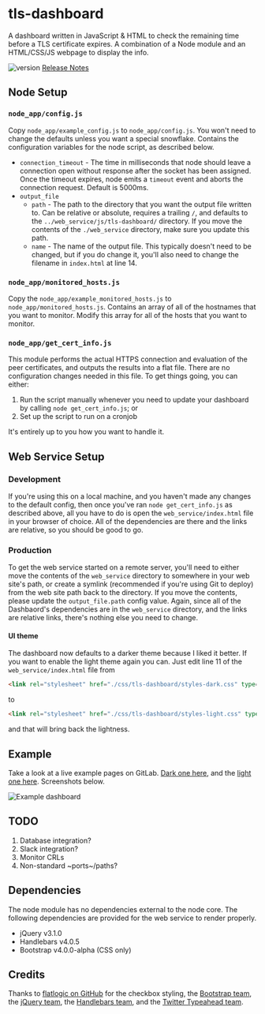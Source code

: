 # tls-dashboard
A dashboard written in JavaScript &amp; HTML to check the remaining time before a TLS certificate expires. A combination of a Node module and an HTML/CSS/JS webpage to display the info.

![version](https://img.shields.io/badge/version-2.0.0-brightgreen.svg?style=flat-square) [Release Notes](notes)

## Node Setup
### `node_app/config.js`
Copy `node_app/example_config.js` to `node_app/config.js`. You won't need to change the defaults unless you want a special snowflake. Contains the configuration variables for the node script, as described below.  

* `connection_timeout` - The time in milliseconds that node should leave a connection open without response after the socket has been assigned. Once the timeout expires, node emits a `timeout` event and aborts the connection request. Default is 5000ms.  
* `output_file`  
  * `path` - The path to the directory that you want the output file written to. Can be relative or absolute, requires a trailing `/`, and defaults to the `../web_service/js/tls-dashboard/` directory. If you move the contents of the `./web_service` directory, make sure you update this path.  
  * `name` - The name of the output file. This typically doesn't need to be changed, but if you do change it, you'll also need to change the filename in `index.html` at line 14.  


### `node_app/monitored_hosts.js`
Copy the `node_app/example_monitored_hosts.js` to `node_app/monitored_hosts.js`. Contains an array of all of the hostnames that you want to monitor. Modify this array for all of the hosts that you want to monitor.  

### `node_app/get_cert_info.js`
This module performs the actual HTTPS connection and evaluation of the peer certificates, and outputs the results into a flat file. There are no configuration changes needed in this file. To get things going, you can either:  

1. Run the script manually whenever you need to update your dashboard by calling `node get_cert_info.js`; or   
2. Set up the script to run on a cronjob

It's entirely up to you how you want to handle it.

## Web Service Setup
### Development
If you're using this on a local machine, and you haven't made any changes to the default config, then once you've ran `node get_cert_info.js` as described above, all you have to do is open the `web_service/index.html` file in your browser of choice. All of the dependencies are there and the links are relative, so you should be good to go.

### Production
To get the web service started on a remote server, you'll need to either move the contents of the `web_service` directory to somewhere in your web site's path, or create a symlink (recommended if you're using Git to deploy) from the web site path back to the directory. If you move the contents, please update the `output_file.path` config value. Again, since all of the Dashbaord's dependencies are in the `web_service` directory, and the links are relative links, there's nothing else you need to change.

#### UI theme
The dashboard now defaults to a darker theme because I liked it better. If you want to enable the light theme again you can. Just edit line 11 of the `web_service/index.html` file from
```html
<link rel="stylesheet" href="./css/tls-dashboard/styles-dark.css" type="text/css" />
```
to
```html
<link rel="stylesheet" href="./css/tls-dashboard/styles-light.css" type="text/css" />
```
and that will bring back the lightness.

## Example
Take a look at a live example pages on GitLab. [Dark one here](dark), and the [light one here](light). Screenshots below.

![Example dashboard](https://raw.githubusercontent.com/cmrunton/tls-dashboard/master/tls-dashboard-dark.png)  

## TODO
1. Database integration?  
2. Slack integration?  
3. Monitor CRLs  
4. Non-standard ~ports~/paths?

## Dependencies
The node module has no dependencies external to the node core. The following dependencies are provided for the web service to render properly.

* jQuery v3.1.0  
* Handlebars v4.0.5  
* Bootstrap v4.0.0-alpha (CSS only)  


## Credits
Thanks to [flatlogic on GitHub](2) for the checkbox styling, the [Bootstrap team](3), the [jQuery team](4), the [Handlebars team](5), and the [Twitter Typeahead team](6).

[notes]:./release-notes.md
[dark]:https://pages.runtondev.com/tls-dashboard/demo-dark/
[light]:https://pages.runtondev.com/tls-dashboard/demo-light/
[2]:https://github.com/flatlogic/awesome-bootstrap-checkbox
[3]:https://github.com/twbs/bootstrap
[4]:http://jquery.com/
[5]:http://handlebarsjs.com/
[6]:https://github.com/twitter/typeahead.js
